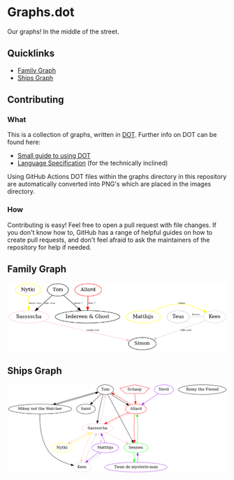 # Graphs.dot
Our graphs! In the middle of the street.

## Quicklinks

 - [Family Graph](#family-graph)
 - [Ships Graph](#ships-graph)
 
## Contributing

### What
This is a collection of graphs, written in [DOT](https://en.wikipedia.org/wiki/DOT_(graph_description_language)). 
Further info on DOT can be found here:

 - [Small guide to using DOT](https://www.graphviz.org/pdf/dotguide.pdf)
 - [Language Specification](https://www.graphviz.org/doc/info/lang.html) (for the technically inclined)

Using GitHub Actions DOT files within the graphs directory in this repository are automatically converted into PNG's which are placed in the images directory. 

### How

Contributing is easy! Feel free to open a pull request with file changes. If you don't know how to, GitHub has a range of helpful guides on how to create pull requests, and don't feel afraid to ask the maintainers of the repository for help if needed.

## Family Graph

![](./images/family.png)

## Ships Graph

![](./images/ships.png)
